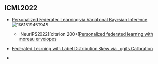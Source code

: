 ## ICML2022
- [Personalized Federated Learning via Variational Bayesian Inference](https://proceedings.mlr.press/v162/zhang22o/zhang22o.pdf)
![1661519452945](https://user-images.githubusercontent.com/26398708/186911075-2c1d2632-2fab-44f0-8709-3391a5e7d73e.png=250x)

  - [NeurIPS2022][citation 200+][Personalized federated learning with moreau envelopes](https://proceedings.neurips.cc/paper/2020/hash/f4f1f13c8289ac1b1ee0ff176b56fc60-Abstract.html)
  
- [Federated Learning with Label Distribution Skew via Logits Calibration](https://proceedings.mlr.press/v162/zhang22p.html)
- 

